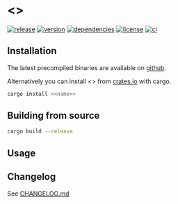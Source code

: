 # <<name>>

[![release](https://img.shields.io/github/v/release/<<github>>?logo=github&style=flat-square)](https://github.com/<<github>>/releases)
[![version](https://img.shields.io/crates/v/<<name>>?logo=rust&style=flat-square)][crate]
[![dependencies](https://img.shields.io/librariesio/release/cargo/<<name>>?style=flat-square)](https://libraries.io/cargo/<<name>>)
[![license](https://img.shields.io/badge/license-MPL--2.0-blue?style=flat-square)](https://www.mozilla.org/en-US/MPL/2.0)
[![ci](https://img.shields.io/github/workflow/status/<<github>>/ci?label=ci&logo=github-actions&style=flat-square)](https://github.com/<<github>>/actions?query=workflow:ci)


## Installation

The latest precompiled binaries are available on [github](https://github.com/<<github>>/releases/latest).

Alternatively you can install <<name>> from [crates.io][crate] with cargo.

```sh
cargo install <<name>>
```


## Building from source

```sh
cargo build --release
```


## Usage


## Changelog
See [CHANGELOG.md](CHANGELOG.md)


[crate]: https://crates.io/crates/<<name>>
